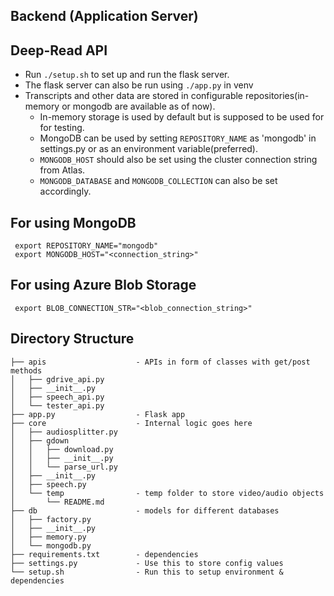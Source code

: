 ## Backend (Application Server)

## Deep-Read API
- Run `./setup.sh` to set up and run the flask server.
- The flask server can also be run using `./app.py` in venv
- Transcripts and other data are stored in configurable repositories(in-memory or mongodb are available as of now).
    - In-memory storage is used by default but is supposed to be used for for testing.
    - MongoDB can be used by setting `REPOSITORY_NAME` as 'mongodb' in settings.py or as an environment variable(preferred).
    - `MONGODB_HOST` should also be set using the cluster connection string from Atlas.
    - `MONGODB_DATABASE` and `MONGODB_COLLECTION` can also be set accordingly.
    
## For using MongoDB    
     export REPOSITORY_NAME="mongodb"
     export MONGODB_HOST="<connection_string>"

## For using Azure Blob Storage  
     export BLOB_CONNECTION_STR="<blob_connection_string>"
     
## Directory Structure
```
├── apis                    - APIs in form of classes with get/post methods 
│   ├── gdrive_api.py
│   ├── __init__.py
│   ├── speech_api.py
│   └── tester_api.py
├── app.py                  - Flask app
├── core                    - Internal logic goes here
│   ├── audiosplitter.py
│   ├── gdown
│   │   ├── download.py
│   │   ├── __init__.py
│   │   └── parse_url.py
│   ├── __init__.py
│   ├── speech.py
│   └── temp                - temp folder to store video/audio objects
│       └── README.md
├── db                      - models for different databases
│   ├── factory.py
│   ├── __init__.py
│   ├── memory.py
│   └── mongodb.py
├── requirements.txt        - dependencies
├── settings.py             - Use this to store config values
└── setup.sh                - Run this to setup environment & dependencies
```
